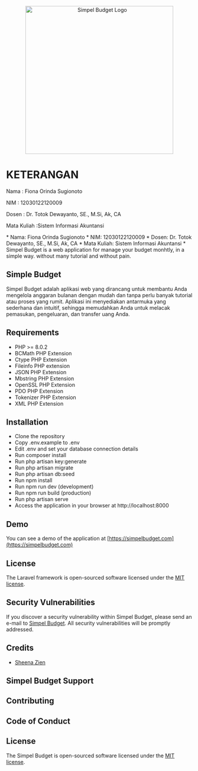 <p align="center"><a href="https://simpelbudget.com" target="_blank"><img src="https://simpelbudget.com/images/logo-square.png" width="400" alt="Simpel Budget Logo"></a></p>

<h1>KETERANGAN</h1>
<P>Nama         : Fiona Orinda Sugionoto</P>
<p>NIM          : 12030122120009</p>
<p>Dosen        : Dr. Totok Dewayanto, SE., M.Si, Ak, CA</p>
<p>Mata Kuliah  :Sistem Informasi Akuntansi</p>
* Nama: Fiona Orinda Sugionoto
* NIM: 12030122120009
* Dosen: Dr. Totok Dewayanto, SE., M.Si, Ak, CA
* Mata Kuliah: Sistem Informasi Akuntansi
* Simpel Budget is a web application for manage your budget monhtly, in a simple way. without many tutorial and without pain.

<h2>Simple Budget</h2>
<p>Simpel Budget adalah aplikasi web yang dirancang untuk membantu Anda mengelola anggaran bulanan dengan mudah dan tanpa perlu banyak tutorial atau proses yang rumit. Aplikasi ini menyediakan antarmuka yang sederhana dan intuitif, sehingga memudahkan Anda untuk melacak pemasukan, pengeluaran, dan transfer uang Anda.</p>

## Requirements

* PHP >= 8.0.2
* BCMath PHP Extension
* Ctype PHP Extension
* Fileinfo PHP extension
* JSON PHP Extension
* Mbstring PHP Extension
* OpenSSL PHP Extension
* PDO PHP Extension
* Tokenizer PHP Extension
* XML PHP Extension

## Installation

* Clone the repository
* Copy .env.example to .env
* Edit .env and set your database connection details
* Run composer install
* Run php artisan key:generate
* Run php artisan migrate
* Run php artisan db:seed
* Run npm install
* Run npm run dev (development)
* Run npm run build (production)
* Run php artisan serve
* Access the application in your browser at http://localhost:8000

## Demo

You can see a demo of the application at [https://simpelbudget.com](https://simpelbudget.com)

## License

The Laravel framework is open-sourced software licensed under the [MIT license](https://opensource.org/licenses/MIT).

## Security Vulnerabilities

If you discover a security vulnerability within Simpel Budget, please send an e-mail to [Simpel Budget](https://simpelbudget.com/contact). All security vulnerabilities will be promptly addressed.

## Credits

- [Sheena Zien](https://github.com/sheenazien8)


## Simpel Budget Support


## Contributing


## Code of Conduct

## License

The Simpel Budget is open-sourced software licensed under the [MIT license](https://opensource.org/licenses/MIT).

